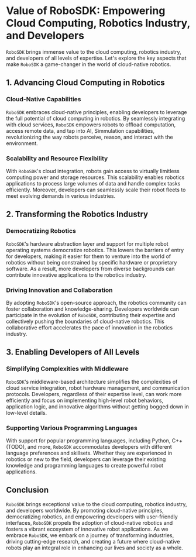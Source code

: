 # Value of RoboSDK: Empowering Cloud Computing, Robotics Industry, and Developers

`RoboSDK` brings immense value to the cloud computing, robotics industry, and developers of all levels of expertise. Let's explore the key aspects that make `RoboSDK` a game-changer in the world of cloud-native robotics.

## 1. Advancing Cloud Computing in Robotics

### Cloud-Native Capabilities

`RoboSDK` embraces cloud-native principles, enabling developers to leverage the full potential of cloud computing in robotics. By seamlessly integrating with cloud services, `RoboSDK` empowers robots to offload computation, access remote data, and tap into AI, Simmulation capabilities, revolutionizing the way robots perceive, reason, and interact with the environment.

### Scalability and Resource Flexibility

With `RoboSDK`'s cloud integration, robots gain access to virtually limitless computing power and storage resources. This scalability enables robotics applications to process large volumes of data and handle complex tasks efficiently. Moreover, developers can seamlessly scale their robot fleets to meet evolving demands in various industries.

## 2. Transforming the Robotics Industry

### Democratizing Robotics

`RoboSDK`'s hardware abstraction layer and support for multiple robot operating systems democratize robotics. This lowers the barriers of entry for developers, making it easier for them to venture into the world of robotics without being constrained by specific hardware or proprietary software. As a result, more developers from diverse backgrounds can contribute innovative applications to the robotics industry.

### Driving Innovation and Collaboration

By adopting `RoboSDK`'s open-source approach, the robotics community can foster collaboration and knowledge-sharing. Developers worldwide can participate in the evolution of `RoboSDK`, contributing their expertise and collectively pushing the boundaries of cloud-native robotics. This collaborative effort accelerates the pace of innovation in the robotics industry.

## 3. Enabling Developers of All Levels

### Simplifying Complexities with Middleware

`RoboSDK`'s middleware-based architecture simplifies the complexities of cloud service integration, robot hardware management, and communication protocols. Developers, regardless of their expertise level, can work more efficiently and focus on implementing high-level robot behaviors, application logic, and innovative algorithms without getting bogged down in low-level details.

### Supporting Various Programming Languages

With support for popular programming languages, including Python, C++(TODO), and more, `RoboSDK` accommodates developers with different language preferences and skillsets. Whether they are experienced in robotics or new to the field, developers can leverage their existing knowledge and programming languages to create powerful robot applications.

## Conclusion

`RoboSDK` brings exceptional value to the cloud computing, robotics industry, and developers worldwide. By promoting cloud-native principles, democratizing robotics, and empowering developers with user-friendly interfaces, `RoboSDK` propels the adoption of cloud-native robotics and fosters a vibrant ecosystem of innovative robot applications. As we embrace `RoboSDK`, we embark on a journey of transforming industries, driving cutting-edge research, and creating a future where cloud-native robots play an integral role in enhancing our lives and society as a whole.